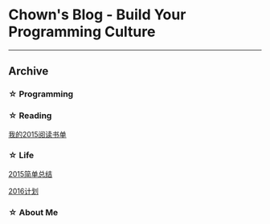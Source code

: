 # Chown's Blog - Build Your Programming Culture
---


## Archive

### ☆ Programming
[]()

### ☆ Reading
[我的2015阅读书单](Reading/2015-books-read.markdown)


### ☆ Life
[2015简单总结](Life/2015-big-events.markdown)

[2016计划](Life/2016-plan.markdown)

### ☆ About Me

